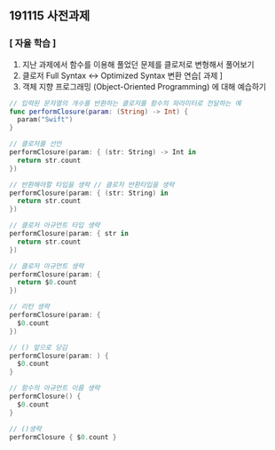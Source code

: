 ## 191115 사전과제

### [ 자율 학습 ]

1. 지난 과제에서 함수를 이용해 풀었던 문제를 클로저로 변형해서 풀어보기
2. 클로저 Full Syntax <-> Optimized Syntax 변환 연습[ 과제 ]
1. 객체 지향 프로그래밍 (Object-Oriented Programming) 에 대해 예습하기



```swift
// 입력된 문자열의 개수를 반환하는 클로저를 함수의 파라미터로 전달하는 예
func performClosure(param: (String) -> Int) {
  param("Swift")
}

// 클로저를 선언
performClosure(param: { (str: String) -> Int in
  return str.count
})

// 반환해야할 타입을 생략 // 클로저 반환타입을 생략
performClosure(param: { (str: String) in
  return str.count
})

// 클로저 아규먼트 타입 생략
performClosure(param: { str in
  return str.count
})

// 클로저 아규먼트 생략
performClosure(param: {
  return $0.count
})

// 리턴 생략
performClosure(param: {
  $0.count
})

// () 앞으로 당김
performClosure(param: ) {
  $0.count
}

// 함수의 아규먼트 이름 생략
performClosure() {
  $0.count
}

// ()생략
performClosure { $0.count }
```

